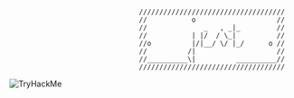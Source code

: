 ```
                                ////////////////////////////////////
                                //           o                    //
                                //              _   , _|_         //
                                //           | |/  / \_|          //
                                //o          |/|__/ \/ |_/      o //
                                //          /|                    //
                                //__________\|          __________//
                                ////////////////////////////////////

```


<p><img src="https://tryhackme-badges.s3.amazonaws.com/jestlandia.png?6" alt="TryHackMe"></p>
